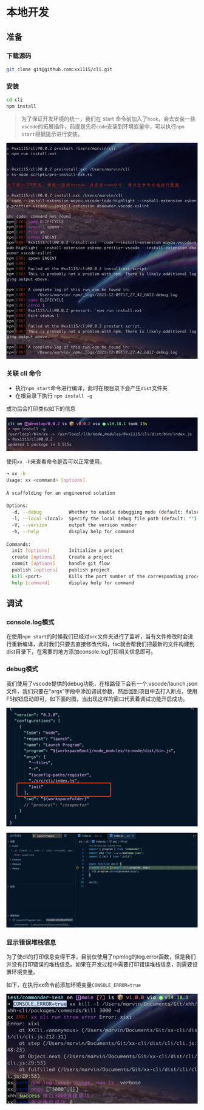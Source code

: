 # 本地开发

## 准备



### 下载源码

```bash
git clone git@github.com:xx1115/cli.git
```



### 安装

```bash
cd cli
npm install
```



> 为了保证开发环境的统一，我们在 start 命令前加入了`hook`，会去安装一些`vscode`的拓展插件，前提是先将`code`安装到环境变量中，可以执行`npm start`根据提示进行安装。



![](./imgs/preinstall-error.png)



### 关联 cli 命令

- 执行`npm start`命令进行编译，此时在根目录下会产生`dist`文件夹
- 在根目录下执行 `npm install -g`



成功后会打印类似如下的信息

![](./imgs/cli-local-install.png)



使用`xx -h`来查看命令是否可以正常使用。

```bash
➜ xx -h
Usage: xx <command> [options]

A scaffolding for an engineered solution

Options:
  -d, --debug          Whether to enable debugging mode (default: false)
  -l, --local <local>  Specify the local debug file path (default: "")
  -V, --version        output the version number
  -h, --help           display help for command

Commands:
  init [options]       Initialize a project
  create [options]     Create a project
  commit [options]     handle git flow
  publish [options]    publish project
  kill <port>          Kills the port number of the corresponding process
  help [command]       display help for command
```

## 调试

### console.log模式

在使用`npm start`的时候我们已经对`src`文件夹进行了监听，当有文件修改时会进行重新编译，此时我们只要去直接修改代码，tsc就会帮我们把最新的文件构建到dist目录下，在需要的地方添加console.log打印相关信息即可。

### debug模式

我们使用了vscode提供的debug功能，在根路径下会有一个.vscode/launch.json文件，我们只要在“args”字段中添加调试参数，然后回到项目中去打入断点，使用F5按钮启动即可，如下面的图，当出现这样的窗口代表着调试功能开启成功。

![](./imgs/debug.png)

![](./imgs/debug2.png)

### 显示错误堆栈信息

为了使cli的打印信息变得干净，目前仅使用了npmlog的log.error函数，但是我们并没有打印错误的堆栈信息。如果在开发过程中需要打印错误堆栈信息，则需要设置环境变量。

如下，在执行xx命令前添加环境变量`CONSOLE_ERROR=true`

![](./imgs/show-stack.png)
